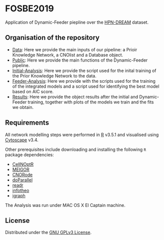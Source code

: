# FOSBE2019

Application of Dynamic-Feeder piepline over the [HPN-DREAM](https://www.nature.com/articles/nmeth.3773) dataset.

## Organisation of the repository
+ [Data](https://github.com/saezlab/FOSBE2019/tree/master/Data): Here we provide the main inputs of our pipeline: a Prioir Knowledge Network, a CNOlist and a Database object.
+ [Public](https://github.com/saezlab/FOSBE2019/tree/master/Public): Here we provide the main functions of the Dynamic-Feeder pipeline.
+ [Initial-Analysis](https://github.com/saezlab/FOSBE2019/tree/master/Initial-Analysis): Here we provide the script used for the inital training of the Prior Knowledge Network to the data.
+ [Feeder-Analysis](https://github.com/saezlab/FOSBE2019/tree/master/Feeder-Analysis): Here we provide with the scripts used for the training of the integrated models and a script used for identifying the best model based on AIC score.
+ [Results](https://github.com/saezlab/FOSBE2019/tree/master/Results): Here we provide the object results after the initial and Dynamic-Feeder training, together with plots of the models we train and the fits we obtain.

## Requirements

All network modelling steps were performed in [R](https://www.rstudio.com/) v3.5.1 and visualised using [Cytoscape](https://cytoscape.org/) v3.4.

Other prerequisites include downloading and installing the following `R` package dependencies:

+ [CellNOptR](https://bioconductor.org/packages/release/bioc/html/CellNOptR.html)
+ [MEIGOR](https://www.bioconductor.org/packages/release/bioc/html/MEIGOR.html)
+ [CNORode](https://github.com/saezlab/CNORode)
+ [doParallel](https://cran.r-project.org/web/packages/doParallel/index.html)
+ [readr](https://cran.r-project.org/web/packages/readr/index.html)
+ [infotheo](https://cran.r-project.org/web/packages/infotheo/infotheo.pdf)
+ [igraph](https://igraph.org/r/)

The Analysis was run under MAC OS X El Captain machine.

## License

Distributed under the [GNU GPLv3 License](http://www.gnu.org/licenses/gpl-3.0.html).
